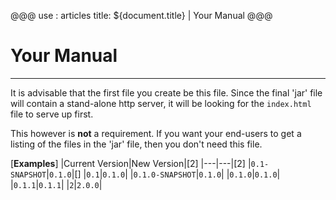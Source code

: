 @@@
use : articles
title: ${document.title} | Your Manual
@@@


# Your Manual
---
It is advisable that the first file you create be this file.  Since the final
'jar' file will contain a stand-alone http server, it will be looking for
the `index.html` file to serve up first.

This however is **not** a requirement.  If you want your end-users to get a
listing of the files in the 'jar' file, then you don't need this file.

[**Examples**]
|Current Version|New Version|[2]
|---|---|[2]
|`0.1-SNAPSHOT`|`0.1.0`|[]
|`0.1`|`0.1.0`|
|`0.1.0-SNAPSHOT`|`0.1.0`|
|`0.1.0`|`0.1.0`|
|`0.1.1`|`0.1.1`|
|`2`|`2.0.0`|
